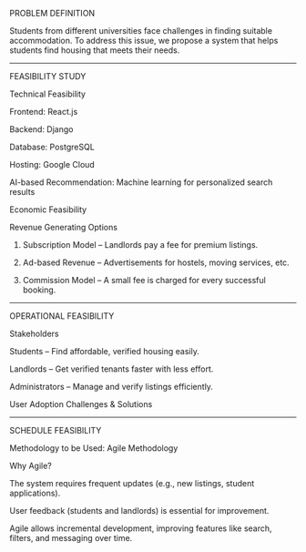 PROBLEM DEFINITION

Students from different universities face challenges in finding suitable accommodation. To address this issue, we propose a system that helps students find housing that meets their needs.


---

FEASIBILITY STUDY

Technical Feasibility

Frontend: React.js

Backend: Django

Database: PostgreSQL

Hosting: Google Cloud

AI-based Recommendation: Machine learning for personalized search results


Economic Feasibility

Revenue Generating Options

1. Subscription Model – Landlords pay a fee for premium listings.


2. Ad-based Revenue – Advertisements for hostels, moving services, etc.


3. Commission Model – A small fee is charged for every successful booking.




---

OPERATIONAL FEASIBILITY

Stakeholders

Students – Find affordable, verified housing easily.

Landlords – Get verified tenants faster with less effort.

Administrators – Manage and verify listings efficiently.


User Adoption Challenges & Solutions


---

SCHEDULE FEASIBILITY

Methodology to be Used: Agile Methodology

Why Agile?

The system requires frequent updates (e.g., new listings, student applications).

User feedback (students and landlords) is essential for improvement.

Agile allows incremental development, improving features like search, filters, and messaging over time.

